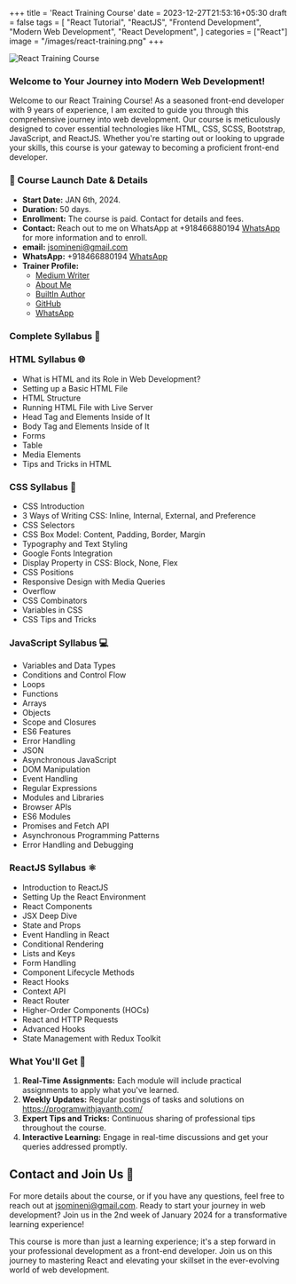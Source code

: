 +++
title = 'React Training Course'
date = 2023-12-27T21:53:16+05:30
draft = false
tags = [
    "React Tutorial",
    "ReactJS",
    "Frontend Development",
    "Modern Web Development",
    "React Development",
]
categories = ["React"]
image = "/images/react-training.png"
+++

![React Training Course](/images/react-training.png)

### Welcome to Your Journey into Modern Web Development!

Welcome to our React Training Course! As a seasoned front-end developer with 9 years of experience, I am excited to guide you through this comprehensive journey into web development. Our course is meticulously designed to cover essential technologies like HTML, CSS, SCSS, Bootstrap, JavaScript, and ReactJS. Whether you're starting out or looking to upgrade your skills, this course is your gateway to becoming a proficient front-end developer.

### 📅 Course Launch Date & Details

- **Start Date:** JAN 6th, 2024.
- **Duration:** 50 days.
- **Enrollment:** The course is paid. Contact for details and fees.
- **Contact:** Reach out to me on WhatsApp at +918466880194 [WhatsApp](https://wa.me/+918466880194) for more information and to enroll.
- **email:** [jsomineni@gmail.com](mailto:jsomineni@gmail.com)
- **WhatsApp:** +918466880194 [WhatsApp](https://wa.me/+918466880194)
- **Trainer Profile:**
  - [Medium Writer](https://medium.com/@jsomineni)
  - [About Me](https://programwithjayanth.com/about/)
  - [BuiltIn Author](https://builtin.com/authors/jayanth-somineni)
  - [GitHub](https://github.com/jayanthbabu123)
  - [WhatsApp](https://wa.me/+918466880194)


### Complete Syllabus 📖

### HTML Syllabus 🌐

- What is HTML and its Role in Web Development?
- Setting up a Basic HTML File
- HTML Structure
- Running HTML File with Live Server
- Head Tag and Elements Inside of It
- Body Tag and Elements Inside of It
- Forms
- Table
- Media Elements
- Tips and Tricks in HTML

### CSS Syllabus 🎨

- CSS Introduction
- 3 Ways of Writing CSS: Inline, Internal, External, and Preference
- CSS Selectors
- CSS Box Model: Content, Padding, Border, Margin
- Typography and Text Styling
- Google Fonts Integration
- Display Property in CSS: Block, None, Flex
- CSS Positions
- Responsive Design with Media Queries
- Overflow
- CSS Combinators
- Variables in CSS
- CSS Tips and Tricks

### JavaScript Syllabus 💻

- Variables and Data Types
- Conditions and Control Flow
- Loops
- Functions
- Arrays
- Objects
- Scope and Closures
- ES6 Features
- Error Handling
- JSON
- Asynchronous JavaScript
- DOM Manipulation
- Event Handling
- Regular Expressions
- Modules and Libraries
- Browser APIs
- ES6 Modules
- Promises and Fetch API
- Asynchronous Programming Patterns
- Error Handling and Debugging

### ReactJS Syllabus ⚛️

- Introduction to ReactJS
- Setting Up the React Environment
- React Components
- JSX Deep Dive
- State and Props
- Event Handling in React
- Conditional Rendering
- Lists and Keys
- Form Handling
- Component Lifecycle Methods
- React Hooks
- Context API
- React Router
- Higher-Order Components (HOCs)
- React and HTTP Requests
- Advanced Hooks
- State Management with Redux Toolkit

### What You'll Get 🎁

1. **Real-Time Assignments:** Each module will include practical assignments to apply what you've learned.
2. **Weekly Updates:** Regular postings of tasks and solutions on https://programwithjayanth.com/
3. **Expert Tips and Tricks:** Continuous sharing of professional tips throughout the course.
4. **Interactive Learning:** Engage in real-time discussions and get your queries addressed promptly.

## Contact and Join Us 📧

For more details about the course, or if you have any questions, feel free to reach out at jsomineni@gmail.com. Ready to start your journey in web development? Join us in the 2nd week of January 2024 for a transformative learning experience!

This course is more than just a learning experience; it's a step forward in your professional development as a front-end developer. Join us on this journey to mastering React and elevating your skillset in the ever-evolving world of web development.
